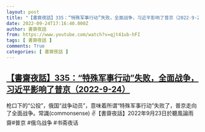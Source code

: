 ```yaml
---
layout: post
title: "【書齋夜話】335：“特殊军事行动”失败，全面战争，习近平影响了普京（2022-9-24）"
date: 2022-09-24T17:16:40.000Z
author: 書齋夜話
from: https://www.youtube.com/watch?v=qjt41ub-hFI
tags: [ 書齋夜話 ]
comments: True
categories: [ 書齋夜話 ]
---
```

<!--1664039800000-->
[【書齋夜話】335：“特殊军事行动”失败，全面战争，习近平影响了普京（2022-9-24）](https://www.youtube.com/watch?v=qjt41ub-hFI)
------

<div>
枪口下的“公投”，俄国“战争动员”，意味着所谓“特殊军事行动”失败了，普京走向了全面战争。常識(commonsense) ✌【書齋夜話】2022年9月23日於聽風論雨齋#普京 #俄乌战争 #书斋夜话
</div>
